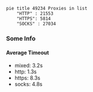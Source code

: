 
```mermaid
pie title 49234 Proxies in list
    "HTTP" : 21553
    "HTTPS": 5814
    "SOCKS" : 27034
```

### Some Info
#### Average Timeout

- mixed: 3.2s
- http: 1.3s
- https: 8.3s
- socks: 4.8s